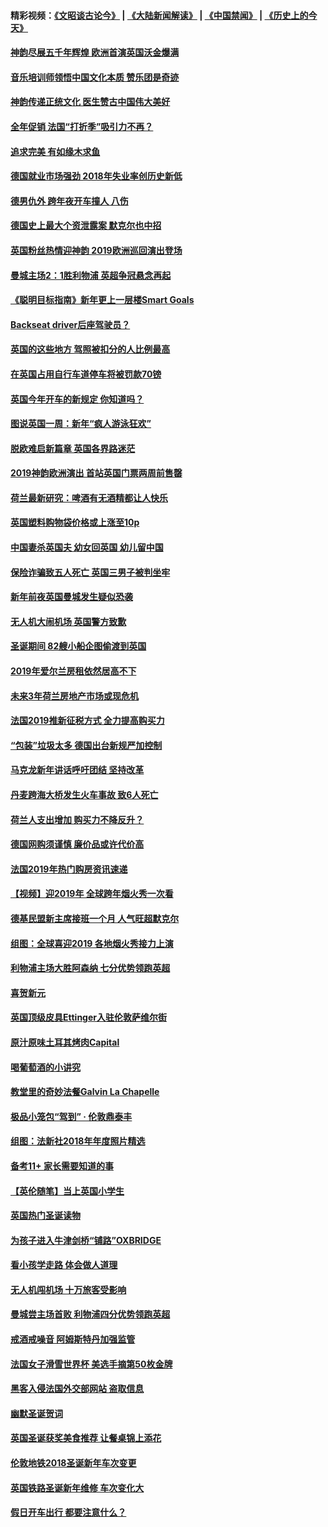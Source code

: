 #### 精彩视频：[《文昭谈古论今》](https://github.com/gfw-breaker/wenzhao/blob/master/README.md?t=01090930) | [《大陆新闻解读》](https://github.com/gfw-breaker/ntdtv-comedy/blob/master/README.md?t=01090930) | [《中国禁闻》](https://github.com/gfw-breaker/ntdtv-news/blob/master/README.md?t=01090930) | [《历史上的今天》](https://github.com/gfw-breaker/today-in-history/blob/master/README.md?t=01090930) 

#### [神韵尽展五千年辉煌 欧洲首演英国沃金爆满](../pages/nsc974/n10962683.md?t=01090930) 

#### [音乐培训师领悟中国文化本质 赞乐团是奇迹](../pages/nsc974/n10962443.md?t=01090930) 

#### [神韵传递正统文化 医生赞古中国伟大美好](../pages/nsc974/n10962397.md?t=01090930) 

#### [全年促销 法国“打折季”吸引力不再？](../pages/nsc974/n10961553.md?t=01090930) 

#### [追求完美 有如缘木求鱼](../pages/nsc974/n10962255.md?t=01090930) 

#### [德国就业市场强劲 2018年失业率创历史新低](../pages/nsc974/n10961491.md?t=01090930) 

#### [德男仇外 跨年夜开车撞人 八伤](../pages/nsc974/n10961367.md?t=01090930) 

#### [德国史上最大个资泄露案 默克尔也中招](../pages/nsc974/n10960100.md?t=01090930) 

#### [英国粉丝热情迎神韵 2019欧洲巡回演出登场](../pages/nsc974/n10958683.md?t=01090930) 

#### [曼城主场2：1胜利物浦 英超争冠悬念再起](../pages/nsc974/n10954843.md?t=01090930) 

#### [《聪明目标指南》新年更上一层楼Smart Goals](../pages/nsc974/n10954583.md?t=01090930) 

#### [Backseat driver后座驾驶员？](../pages/nsc974/n10954192.md?t=01090930) 

#### [英国的这些地方 驾照被扣分的人比例最高](../pages/nsc974/n10954152.md?t=01090930) 

#### [在英国占用自行车道停车将被罚款70镑](../pages/nsc974/n10954142.md?t=01090930) 

#### [英国今年开车的新规定 你知道吗？](../pages/nsc974/n10953267.md?t=01090930) 

#### [图说英国一周：新年“疯人游泳狂欢”](../pages/nsc974/n10953234.md?t=01090930) 

#### [脱欧难启新篇章 英国各界路迷茫](../pages/nsc974/n10951727.md?t=01090930) 

#### [2019神韵欧洲演出 首站英国门票两周前售罄](../pages/nsc974/n10951678.md?t=01090930) 

#### [荷兰最新研究：啤酒有无酒精都让人快乐](../pages/nsc974/n10950834.md?t=01090930) 

#### [英国塑料购物袋价格或上涨至10p](../pages/nsc974/n10951770.md?t=01090930) 

#### [中国妻杀英国夫 幼女回英国 幼儿留中国](../pages/nsc974/n10951754.md?t=01090930) 

#### [保险诈骗致五人死亡 英国三男子被判坐牢](../pages/nsc974/n10951747.md?t=01090930) 

#### [新年前夜英国曼城发生疑似恐袭](../pages/nsc974/n10951741.md?t=01090930) 

#### [无人机大闹机场 英国警方致歉](../pages/nsc974/n10951733.md?t=01090930) 

#### [圣诞期间 82艘小船企图偷渡到英国](../pages/nsc974/n10951711.md?t=01090930) 

#### [2019年爱尔兰房租依然居高不下](../pages/nsc974/n10950906.md?t=01090930) 

#### [未来3年荷兰房地产市场或现危机](../pages/nsc974/n10950888.md?t=01090930) 

#### [法国2019推新征税方式 全力提高购买力](../pages/nsc974/n10946987.md?t=01090930) 

#### [“包装”垃圾太多 德国出台新规严加控制](../pages/nsc974/n10948358.md?t=01090930) 

#### [马克龙新年讲话呼吁团结 坚持改革](../pages/nsc974/n10947012.md?t=01090930) 

#### [丹麦跨海大桥发生火车事故 致6人死亡](../pages/nsc974/n10948353.md?t=01090930) 

#### [荷兰人支出增加 购买力不降反升？](../pages/nsc974/n10948390.md?t=01090930) 

#### [德国网购须谨慎 廉价品或许代价高](../pages/nsc974/n10948233.md?t=01090930) 

#### [法国2019年热门购房资讯速递](../pages/nsc974/n10947033.md?t=01090930) 

#### [【视频】迎2019年 全球跨年烟火秀一次看](../pages/nsc974/n10946627.md?t=01090930) 

#### [德基民盟新主席接班一个月 人气旺超默克尔](../pages/nsc974/n10946634.md?t=01090930) 

#### [组图：全球喜迎2019 各地烟火秀接力上演](../pages/nsc974/n10945584.md?t=01090930) 

#### [利物浦主场大胜阿森纳 七分优势领跑英超](../pages/nsc974/n10945421.md?t=01090930) 

#### [喜贺新元](../pages/nsc974/n10936605.md?t=01090930) 

#### [英国顶级皮具Ettinger入驻伦敦萨维尔街](../pages/nsc974/n10936595.md?t=01090930) 

#### [原汁原味土耳其烤肉Capital](../pages/nsc974/n10936573.md?t=01090930) 

#### [喝葡萄酒的小讲究](../pages/nsc974/n10936535.md?t=01090930) 

#### [教堂里的奇妙法餐Galvin La Chapelle](../pages/nsc974/n10935913.md?t=01090930) 

#### [极品小笼包“驾到” · 伦敦鼎泰丰](../pages/nsc974/n10935791.md?t=01090930) 

#### [组图：法新社2018年年度照片精选](../pages/nsc974/n10935213.md?t=01090930) 

#### [备考11+ 家长需要知道的事](../pages/nsc974/n10934312.md?t=01090930) 

#### [【英伦随笔】当上英国小学生](../pages/nsc974/n10934305.md?t=01090930) 

#### [英国热门圣诞读物](../pages/nsc974/n10934285.md?t=01090930) 

#### [为孩子进入牛津剑桥“铺路”OXBRIDGE](../pages/nsc974/n10934233.md?t=01090930) 

#### [看小孩学走路 体会做人道理](../pages/nsc974/n10934169.md?t=01090930) 

#### [无人机闯机场  十万旅客受影响](../pages/nsc974/n10934028.md?t=01090930) 

#### [曼城尝主场首败 利物浦四分优势领跑英超](../pages/nsc974/n10932818.md?t=01090930) 

#### [戒酒戒噪音 阿姆斯特丹加强监管](../pages/nsc974/n10928070.md?t=01090930) 

#### [法国女子滑雪世界杯 美选手摘第50枚金牌](../pages/nsc974/n10927351.md?t=01090930) 

#### [黑客入侵法国外交部网站 盗取信息](../pages/nsc974/n10927269.md?t=01090930) 

#### [幽默圣诞贺词](../pages/nsc974/n10926672.md?t=01090930) 

#### [英国圣诞获奖美食推荐 让餐桌锦上添花](../pages/nsc974/n10926641.md?t=01090930) 

#### [伦敦地铁2018圣诞新年车次变更](../pages/nsc974/n10926629.md?t=01090930) 

#### [英国铁路圣诞新年维修 车次变化大](../pages/nsc974/n10926618.md?t=01090930) 

#### [假日开车出行 都要注意什么？](../pages/nsc974/n10926610.md?t=01090930) 

